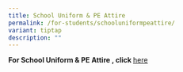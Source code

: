 ```yaml
---
title: School Uniform & PE Attire
permalink: /for-students/schooluniformpeattire/
variant: tiptap
description: ""
---
```

<p><strong>For School Uniform &amp; PE Attire , click </strong><a href="https://docs.google.com/spreadsheets/d/1_6JJC9z6F2iEXvf1ufYBuYRxN0-00k42/edit?gid=1647929572#gid=1647929572" rel="noopener nofollow" target="_blank">here</a>
</p>